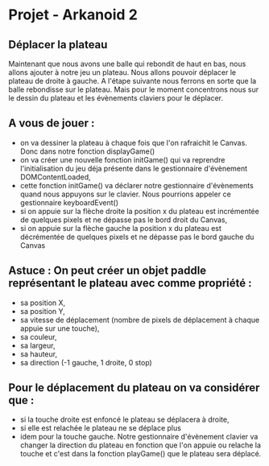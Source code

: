 # Projet - Arkanoid 2

## Déplacer la plateau
Maintenant que nous avons une balle qui rebondit de haut en bas, nous allons ajouter à notre jeu un plateau. Nous allons pouvoir déplacer le plateau de droite à gauche. A l'étape suivante nous ferrons en sorte que la balle rebondisse sur le plateau. Mais pour le moment concentrons nous sur le dessin du plateau et les évènements claviers pour le déplacer.

## A vous de jouer :

- on va dessiner la plateau à chaque fois que l'on rafraichit le Canvas. Donc dans notre fonction displayGame()
- on va créer une nouvelle fonction initGame() qui va reprendre l'initialisation du jeu déja présente dans le gestionnaire d'évènement DOMContentLoaded,
- cette fonction initGame() va déclarer notre gestionnaire d'évènements quand nous appuyons sur le clavier. Nous pourrions appeler ce gestionnaire keyboardEvent()
- si on appuie sur la flèche droite la position x du plateau est incrémentée de quelques pixels et ne dépasse pas le bord droit du Canvas,
- si on appuie sur la flèche gauche la position x du plateau est décrémentée de quelques pixels et ne dépasse pas le bord gauche du Canvas

## Astuce : On peut créer un objet paddle représentant le plateau avec comme propriété :

- sa position X,
- sa position Y,
- sa vitesse de déplacement (nombre de pixels de déplacement à chaque appuie sur une touche),
- sa couleur,
- sa largeur,
- sa hauteur,
- sa direction (-1 gauche, 1 droite, 0 stop)

## Pour le déplacement du plateau on va considérer que :

- si la touche droite est enfoncé le plateau se déplacera à droite,
- si elle est relachée le plateau ne se déplace plus
- idem pour la touche gauche. Notre gestionnaire d'évènement clavier va changer la direction du plateau en fonction que l'on appuie ou relache la touche et c'est dans la fonction playGame() que le plateau sera déplacé.